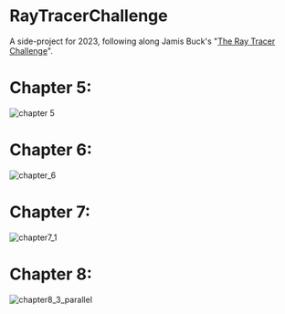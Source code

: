 # RayTracerChallenge
A side-project for 2023, following along Jamis Buck's "[The Ray Tracer Challenge](http://raytracerchallenge.com/)".

# Chapter 5:
![chapter 5](https://user-images.githubusercontent.com/5237741/218668635-2f434dd7-0225-489a-bad5-f247058698e4.png)

# Chapter 6:
![chapter_6](https://user-images.githubusercontent.com/5237741/219464251-1c71897d-fa12-4d1e-afcf-640e12c24d10.png)

# Chapter 7:
![chapter7_1](https://user-images.githubusercontent.com/5237741/219983266-64d627b4-2807-432b-9682-f0fec3d0bf30.png)

# Chapter 8:
![chapter8_3_parallel](https://user-images.githubusercontent.com/5237741/221615365-072b3018-fe55-47ee-a666-7b83b99f6707.png)
